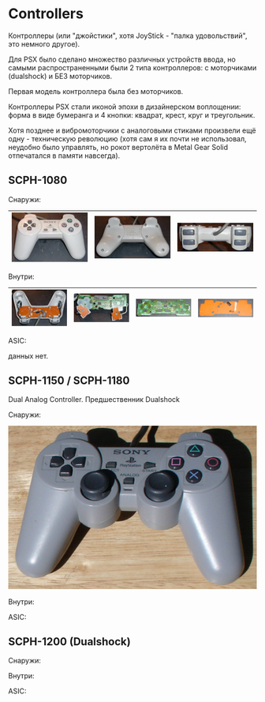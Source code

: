 # Controllers

Контроллеры (или "джойстики", хотя JoyStick - "палка удовольствий", это немного другое).

Для PSX было сделано множество различных устройств ввода, но самыми распространенными были 2 типа контроллеров: с моторчиками (dualshock) и БЕЗ моторчиков.

Первая модель контроллера была без моторчиков.

Контроллеры PSX стали иконой эпохи в дизайнерском воплощении: форма в виде бумеранга и 4 кнопки: квадрат, крест, круг и треугольник.

Хотя позднее и вибромоторчики с аналоговыми стиками произвели ещё одну - техническую революцию (хотя сам я их почти не использовал, неудобно было управлять, но рокот вертолёта в Metal Gear Solid отпечатался в памяти навсегда).

## SCPH-1080

Снаружи:

|![SCPH-1080-front](/wiki/imgstore/SCPH-1080-front.jpg)|![SCPH-1080-back](/wiki/imgstore/SCPH-1080-back.jpg)|![SCPH-1080-top](/wiki/imgstore/SCPH-1080-top.jpg)|
|---|---|---|

Внутри:

|![SCPH-1080-internal1](/wiki/imgstore/SCPH-1080-internal1.jpg)|![SCPH-1080-internal2](/wiki/imgstore/SCPH-1080-internal2.jpg)|![SCPH-1080-internal3](/wiki/imgstore/SCPH-1080-internal3.jpg)|![SCPH-1080-internal4](/wiki/imgstore/SCPH-1080-internal4.jpg)|
|---|---|---|---|

ASIC:

данных нет.

## SCPH-1150 / SCPH-1180

Dual Analog Controller. Предшественник Dualshock

Снаружи:

![1024px-PS1DualAnalogController](/wiki/imgstore/1024px-PS1DualAnalogController.jpg)

Внутри:

ASIC:

## SCPH-1200 (Dualshock)

Снаружи:

Внутри:

ASIC:
